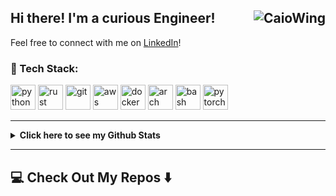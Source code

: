 <h2 align="left"> 
   Hi there! I'm a curious Engineer!
   <img align="right" vertical-align="center" src="https://komarev.com/ghpvc/?username=CaioWing" alt="CaioWing" />
</h2>


Feel free to connect with me on [LinkedIn](https://www.linkedin.com/in/caio-wingeter-165034174/)!


### 🧰 Tech Stack:

<p align="left">
   <img src="https://skillicons.dev/icons?i=python" alt="python" width="40" height="40"/>
   <img src="https://skillicons.dev/icons?i=rust" alt="rust" width="40" height="40"/>
   <img src="https://skillicons.dev/icons?i=git" alt="git" width="40" height="40"/>
   <img src="https://skillicons.dev/icons?i=aws" alt="aws" width="40" height="40"/>
   <img src="https://skillicons.dev/icons?i=docker" alt="docker" width="40" height="40"/>
   <img src="https://skillicons.dev/icons?i=arch" alt="arch btw" width="40" height="40"/>
   <img src="https://skillicons.dev/icons?i=bash" alt="bash" width="40" height="40"/>
   <img src="https://skillicons.dev/icons?i=pytorch" alt="pytorch" width="40" height="40"/>
   
</p>

<hr>
<details>
   <summary> <strong> Click here to see my Github Stats</strong> </summary>
   <img align="left" alt="CaioWing's Github Stats" src="https://github-readme-stats.vercel.app/api?username=CaioWing&show_icons=true&hide_border=true" />
   <img align="" alt="favourite langs" src="https://github-readme-stats.vercel.app/api/top-langs/?username=CaioWing&language=compact&hide_border=true" />
</details>
<hr>

<h2  align="">💻 Check Out My Repos ⬇️ </h2>
